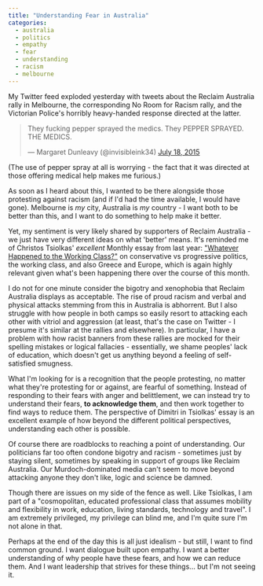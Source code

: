 ```yaml
---
title: "Understanding Fear in Australia"
categories:
  - australia
  - politics
  - empathy
  - fear
  - understanding
  - racism
  - melbourne
---
```


My Twitter feed exploded yesterday with tweets about the Reclaim Australia rally in Melbourne, the corresponding No Room for Racism rally, and the Victorian Police's horribly heavy-handed response directed at the latter.

<blockquote class="twitter-tweet" lang="en"><p lang="en" dir="ltr">They fucking pepper sprayed the medics. They PEPPER SPRAYED. THE MEDICS.</p>&mdash; Margaret Dunleavy (@invisibleink34) <a href="https://twitter.com/invisibleink34/status/622269312984690688">July 18, 2015</a></blockquote> <script async src="//platform.twitter.com/widgets.js" charset="utf-8"></script>

(The use of pepper spray at all is worrying - the fact that it was directed at those offering medical help makes me furious.)

As soon as I heard about this, I wanted to be there alongside those protesting against racism (and if I'd had the time available, I would have gone). Melbourne is *my* city, Australia is *my* country - I want both to be better than this, and I want to do something to help make it better.

Yet, my sentiment is very likely shared by supporters of Reclaim Australia - we just have very different ideas on what 'better' means. It's reminded me of Christos Tsiolkas' *excellent* Monthly essay from last year: ["Whatever Happened to the Working Class?"](http://www.themonthly.com.au/issue/2014/may/1398866400/christos-tsiolkas/whatever-happened-working-class) on conservative vs progressive politics, the working class, and also Greece and Europe, which is again highly relevant given what's been happening there over the course of this month.

I do not for one minute consider the bigotry and xenophobia that Reclaim Australia displays as acceptable. The rise of proud racism and verbal and physical attacks stemming from this in Australia is abhorrent. But I also struggle with how people in both camps so easily resort to attacking each other with vitriol and aggression (at least, that's the case on Twitter - I presume it's similar at the rallies and elsewhere). In particular, I have a problem with how racist banners from these rallies are mocked for their spelling mistakes or logical fallacies - essentially, we shame peoples' lack of education, which doesn't get us anything beyond a feeling of self-satisfied smugness.

What I'm looking for is a recognition that the people protesting, no matter what they're protesting for or against, are fearful of something. Instead of responding to their fears with anger and belittlement, we can instead try to understand their fears, **to acknowledge them**, and then work together to find ways to reduce them. The perspective of Dimitri in Tsiolkas' essay is an excellent example of how beyond the different political perspectives, understanding each other is possible.

Of course there are roadblocks to reaching a point of understanding. Our politicians far too often condone bigotry and racism - sometimes just by staying silent, sometimes by speaking in support of groups like Reclaim Australia. Our Murdoch-dominated media can't seem to move beyond attacking anyone they don't like, logic and science be damned.

Though there are issues on my side of the fence as well. Like Tsiolkas, I am part of a "cosmopolitan, educated professional class that assumes mobility and flexibility in work, education, living standards, technology and travel". I am extremely privileged, my privilege can blind me, and I'm quite sure I'm not alone in that.

Perhaps at the end of the day this is all just idealism - but still, I want to find common ground. I want dialogue built upon empathy. I want a better understanding of why people have these fears, and how we can reduce them. And I want leadership that strives for these things... but I'm not seeing it.
